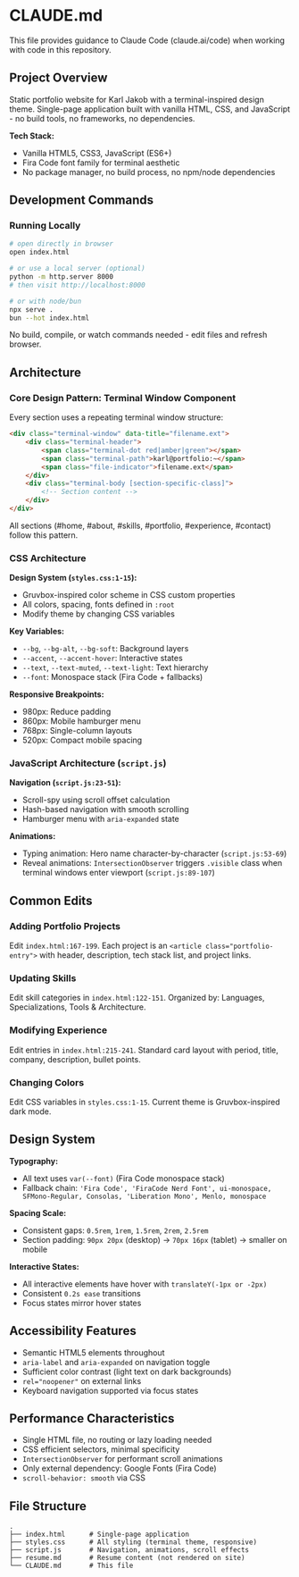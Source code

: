 # CLAUDE.md

This file provides guidance to Claude Code (claude.ai/code) when working with code in this repository.

## Project Overview

Static portfolio website for Karl Jakob with a terminal-inspired design theme. Single-page application built with vanilla HTML, CSS, and JavaScript - no build tools, no frameworks, no dependencies.

**Tech Stack:**
- Vanilla HTML5, CSS3, JavaScript (ES6+)
- Fira Code font family for terminal aesthetic
- No package manager, no build process, no npm/node dependencies

## Development Commands

### Running Locally
```bash
# open directly in browser
open index.html

# or use a local server (optional)
python -m http.server 8000
# then visit http://localhost:8000

# or with node/bun
npx serve .
bun --hot index.html
```

No build, compile, or watch commands needed - edit files and refresh browser.

## Architecture

### Core Design Pattern: Terminal Window Component
Every section uses a repeating terminal window structure:

```html
<div class="terminal-window" data-title="filename.ext">
    <div class="terminal-header">
        <span class="terminal-dot red|amber|green"></span>
        <span class="terminal-path">karl@portfolio:~</span>
        <span class="file-indicator">filename.ext</span>
    </div>
    <div class="terminal-body [section-specific-class]">
        <!-- Section content -->
    </div>
</div>
```

All sections (#home, #about, #skills, #portfolio, #experience, #contact) follow this pattern.

### CSS Architecture
**Design System (`styles.css:1-15`):**
- Gruvbox-inspired color scheme in CSS custom properties
- All colors, spacing, fonts defined in `:root`
- Modify theme by changing CSS variables

**Key Variables:**
- `--bg`, `--bg-alt`, `--bg-soft`: Background layers
- `--accent`, `--accent-hover`: Interactive states
- `--text`, `--text-muted`, `--text-light`: Text hierarchy
- `--font`: Monospace stack (Fira Code + fallbacks)

**Responsive Breakpoints:**
- 980px: Reduce padding
- 860px: Mobile hamburger menu
- 768px: Single-column layouts
- 520px: Compact mobile spacing

### JavaScript Architecture (`script.js`)
**Navigation (`script.js:23-51`):**
- Scroll-spy using scroll offset calculation
- Hash-based navigation with smooth scrolling
- Hamburger menu with `aria-expanded` state

**Animations:**
- Typing animation: Hero name character-by-character (`script.js:53-69`)
- Reveal animations: `IntersectionObserver` triggers `.visible` class when terminal windows enter viewport (`script.js:89-107`)

## Common Edits

### Adding Portfolio Projects
Edit `index.html:167-199`. Each project is an `<article class="portfolio-entry">` with header, description, tech stack list, and project links.

### Updating Skills
Edit skill categories in `index.html:122-151`. Organized by: Languages, Specializations, Tools & Architecture.

### Modifying Experience
Edit entries in `index.html:215-241`. Standard card layout with period, title, company, description, bullet points.

### Changing Colors
Edit CSS variables in `styles.css:1-15`. Current theme is Gruvbox-inspired dark mode.

## Design System

**Typography:**
- All text uses `var(--font)` (Fira Code monospace stack)
- Fallback chain: `'Fira Code', 'FiraCode Nerd Font', ui-monospace, SFMono-Regular, Consolas, 'Liberation Mono', Menlo, monospace`

**Spacing Scale:**
- Consistent gaps: `0.5rem`, `1rem`, `1.5rem`, `2rem`, `2.5rem`
- Section padding: `90px 20px` (desktop) → `70px 16px` (tablet) → smaller on mobile

**Interactive States:**
- All interactive elements have hover with `translateY(-1px or -2px)`
- Consistent `0.2s ease` transitions
- Focus states mirror hover states

## Accessibility Features

- Semantic HTML5 elements throughout
- `aria-label` and `aria-expanded` on navigation toggle
- Sufficient color contrast (light text on dark backgrounds)
- `rel="noopener"` on external links
- Keyboard navigation supported via focus states

## Performance Characteristics

- Single HTML file, no routing or lazy loading needed
- CSS efficient selectors, minimal specificity
- `IntersectionObserver` for performant scroll animations
- Only external dependency: Google Fonts (Fira Code)
- `scroll-behavior: smooth` via CSS

## File Structure
```
.
├── index.html      # Single-page application
├── styles.css      # All styling (terminal theme, responsive)
├── script.js       # Navigation, animations, scroll effects
├── resume.md       # Resume content (not rendered on site)
└── CLAUDE.md       # This file
```